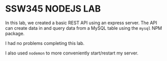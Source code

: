 # SSW345 NODEJS LAB

In this lab, we created a basic REST API using an express server. The API can create data in and query data from a MySQL table using the `mysql` NPM package.

I had no problems completing this lab.

I also used `nodemon` to more conveniently start/restart my server.